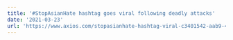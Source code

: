 ```yaml
---
title: '#StopAsianHate hashtag goes viral following deadly attacks'
date: '2021-03-23'
url: 'https://www.axios.com/stopasianhate-hashtag-viral-c3401542-aab9-4bd7-97b1-0c85aec857b8.html'
---
```

